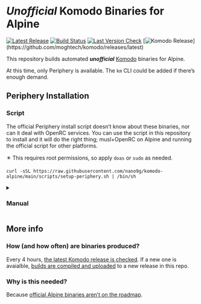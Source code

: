 # _Unofficial_ Komodo Binaries for Alpine
[![Latest Release](https://img.shields.io/github/v/release/nano9g/komodo-alpine?logo=alpinelinux)](https://github.com/nano9g/komodo-alpine/releases/latest)
[![Build Status](https://img.shields.io/github/actions/workflow/status/nano9g/komodo-alpine/build.yaml?logo=alpinelinux&label=build)](https://github.com/nano9g/komodo-alpine/actions/workflows/build.yaml)
[![Last Version Check](https://img.shields.io/badge/dynamic/json?url=https%3A%2F%2Fapi.github.com%2Frepos%2Fnano9g%2Fkomodo-alpine%2Factions%2Fworkflows%2F189020361%2Fruns%3Fstatus%3Dcompleted%26per_page%3D1&query=%24.workflow_runs%5B0%5D.run_started_at&label=%F0%9F%A6%8E%20version%20checked&color=989499)](https://github.com/nano9g/komodo-alpine/actions/workflows/check.yaml)
[![Komodo Release](https://img.shields.io/github/v/release/moghtech/komodo?label=%F0%9F%A6%8E%20official&color=rgba(160%2C%20170%2C%20160%2C%200.7)&labelColor=rgba(60%2C%2070%2C%2060%2C%200.7))](https://github.com/moghtech/komodo/releases/latest)

This repository builds automated ***unofficial*** [Komodo](https://komo.do) binaries for Alpine.

At this time, only Periphery is available. The `km` CLI could be added if there’s enough demand.

## Periphery Installation

### Script

The official Periphery install script doesn’t know about these binaries, nor can it deal with OpenRC services. You can use the script in this repository to install and it will do the right thing; musl+OpenRC on Alpine and running the official script for other platforms.

✴️ This requires root permissions, so apply `doas` or `sudo` as needed.

```
curl -sSL https://raw.githubusercontent.com/nano9g/komodo-alpine/main/scripts/setup-periphery.sh | /bin/sh
```

<details>
<summary>

### Manual

</summary>

✴️ These steps must be performed with root permissions, so apply `doas` or `sudo` as needed.

1. Download the [latest release](https://github.com/nano9g/komodo-alpine/releases/latest) for your architecture and extract to `/usr/local/bin/periphery`
   ```
   curl -L "https://github.com/nano9g/komodo-alpine/releases/latest/download/periphery_musl_✴️YOUR-ARCHITECTURE-HERE✴️.tar.gz" -o periphery.tar.gz
   tar xf periphery.tar.gz
   mv periphery /usr/local/bin
   ```
3. Create the OpenRC service file at `/etc/init.d/periphery`
   ```
   #!/sbin/openrc-run

   description="Komodo Periphery Agent"
   command="/usr/local/bin/periphery"
   command_args="--config-path /etc/komodo/periphery.config.toml"
   command_background=true
   required_dirs=/etc/komodo
   pidfile=/run/periphery.pid
   output_log=/var/log/komodo.log
   output_err=/var/log/komodo.err
   ```
4. Create Periphery config file at `/etc/komodo/periphery.config.toml` ([template here](https://github.com/moghtech/komodo/blob/main/config/periphery.config.toml))
5. Make sure necessary files are executable, then enable and start the service:
   ```
   chmod +x /usr/local/bin/periphery /etc/init.d/periphery
   rc-update add periphery default
   service periphery restart
   ```

</details>

## More info

### How (and how often) are binaries produced?

Every 4 hours, [the latest Komodo release is checked](https://github.com/nano9g/komodo-alpine/actions/workflows/check.yaml). If a new one is avaialble, [builds are compiled and uploaded](https://github.com/nano9g/komodo-alpine/actions/workflows/build.yaml) to a new release in this repo.

### Why is this needed?

Because [official Alpine binaries aren’t on the roadmap](https://github.com/moghtech/komodo/issues/479#issuecomment-2851612052).

